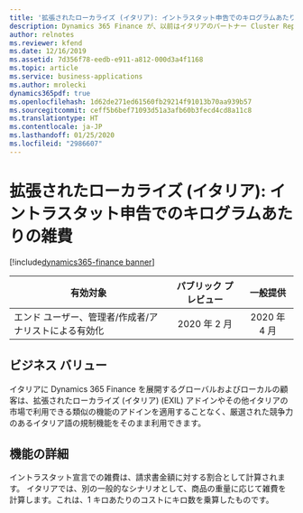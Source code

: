 ```yaml
---
title: '拡張されたローカライズ (イタリア): イントラスタット申告でのキログラムあたりの雑費'
description: Dynamics 365 Finance が、以前はイタリアのパートナー Cluster Reply によって提供された、拡張されたローカライズ (イタリア) (EXIL) アドインでのみ利用可能であった、イタリア語固有の機能セットが利用できるように拡張されました。
author: relnotes
ms.reviewer: kfend
ms.date: 12/16/2019
ms.assetid: 7d356f78-eedb-e911-a812-000d3a4f1168
ms.topic: article
ms.service: business-applications
ms.author: mrolecki
dynamics365pdf: true
ms.openlocfilehash: 1d62de271ed61560fb29214f91013b70aa939b57
ms.sourcegitcommit: ceff5b6bef71093d51a3afb60b3fecd4cd8a11c8
ms.translationtype: HT
ms.contentlocale: ja-JP
ms.lasthandoff: 01/25/2020
ms.locfileid: "2986607"
---
```

# <a name="extended-italian-localization-miscellaneous-charges-per-kilogram-in-intrastat-declaration"></a>拡張されたローカライズ (イタリア): イントラスタット申告でのキログラムあたりの雑費
[!include[dynamics365-finance banner](../includes/dynamics365-finance.md)]

| 有効対象    |  パブリック プレビュー | 一般提供 | 
| ---------- | :----------: |:----------: |
|エンド ユーザー、管理者/作成者/アナリストによる有効化|2020 年 2 月| 2020 年 4 月|


## <a name="business-value"></a>ビジネス バリュー
<!-- bv start -->
イタリアに Dynamics 365 Finance を展開するグローバルおよびローカルの顧客は、拡張されたローカライズ (イタリア) (EXIL) アドインやその他イタリアの市場で利用できる類似の機能のアドインを適用することなく、厳選された競争力のあるイタリア語の規制機能をそのまま利用できます。
<!-- bv end -->



## <a name="feature-details"></a>機能の詳細
<!--feature detail start -->
イントラスタット宣言での雑費は、請求書金額に対する割合として計算されます。 イタリアでは、別の一般的なシナリオとして、商品の重量に応じて雑費を計算します。これは、1 キロあたりのコストにキロ数を乗算したものです。
<!--feature detail end -->









